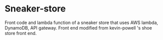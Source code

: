 # Sneaker-store
Front code and lambda function of a sneaker store that uses AWS lambda, DynamoDB, API gateway. Front end modified from kevin-powell 's shoe store front end.


